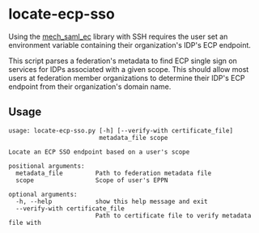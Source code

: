 # locate-ecp-sso

Using the [mech_saml_ec](https://github.com/fedushare/mech_saml_ec) library with SSH
requires the user set an environment variable containing their organization's IDP's
ECP endpoint.

This script parses a federation's metadata to find ECP single sign on services for
IDPs associated with a given scope. This should allow most users at federation member
organizations to determine their IDP's ECP endpoint from their organization's domain name.

## Usage

```
usage: locate-ecp-sso.py [-h] [--verify-with certificate_file]
                         metadata_file scope

Locate an ECP SSO endpoint based on a user's scope

positional arguments:
  metadata_file         Path to federation metadata file
  scope                 Scope of user's EPPN

optional arguments:
  -h, --help            show this help message and exit
  --verify-with certificate_file
                        Path to certificate file to verify metadata file with
```
